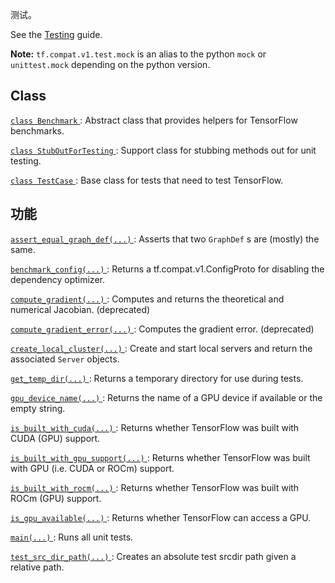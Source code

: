 测试。

See the [Testing](https://tensorflow.org/api_docs/python/tf/test) guide.


**Note:**   `tf.compat.v1.test.mock`  is an alias to the python  `mock`  or `unittest.mock`  depending on the python version.


## Class 
[ `class Benchmark` ](https://tensorflow.google.cn/api_docs/python/tf/test/Benchmark): Abstract class that provides helpers for TensorFlow benchmarks.

[ `class StubOutForTesting` ](https://tensorflow.google.cn/api_docs/python/tf/compat/v1/test/StubOutForTesting): Support class for stubbing methods out for unit testing.

[ `class TestCase` ](https://tensorflow.google.cn/api_docs/python/tf/test/TestCase): Base class for tests that need to test TensorFlow.

## 功能
[ `assert_equal_graph_def(...)` ](https://tensorflow.google.cn/api_docs/python/tf/compat/v1/test/assert_equal_graph_def): Asserts that two  `GraphDef` s are (mostly) the same.

[ `benchmark_config(...)` ](https://tensorflow.google.cn/api_docs/python/tf/test/benchmark_config): Returns a tf.compat.v1.ConfigProto for disabling the dependency optimizer.

[ `compute_gradient(...)` ](https://tensorflow.google.cn/api_docs/python/tf/compat/v1/test/compute_gradient): Computes and returns the theoretical and numerical Jacobian. (deprecated)

[ `compute_gradient_error(...)` ](https://tensorflow.google.cn/api_docs/python/tf/compat/v1/test/compute_gradient_error): Computes the gradient error. (deprecated)

[ `create_local_cluster(...)` ](https://tensorflow.google.cn/api_docs/python/tf/test/create_local_cluster): Create and start local servers and return the associated  `Server`  objects.

[ `get_temp_dir(...)` ](https://tensorflow.google.cn/api_docs/python/tf/compat/v1/test/get_temp_dir): Returns a temporary directory for use during tests.

[ `gpu_device_name(...)` ](https://tensorflow.google.cn/api_docs/python/tf/test/gpu_device_name): Returns the name of a GPU device if available or the empty string.

[ `is_built_with_cuda(...)` ](https://tensorflow.google.cn/api_docs/python/tf/test/is_built_with_cuda): Returns whether TensorFlow was built with CUDA (GPU) support.

[ `is_built_with_gpu_support(...)` ](https://tensorflow.google.cn/api_docs/python/tf/test/is_built_with_gpu_support): Returns whether TensorFlow was built with GPU (i.e. CUDA or ROCm) support.

[ `is_built_with_rocm(...)` ](https://tensorflow.google.cn/api_docs/python/tf/test/is_built_with_rocm): Returns whether TensorFlow was built with ROCm (GPU) support.

[ `is_gpu_available(...)` ](https://tensorflow.google.cn/api_docs/python/tf/test/is_gpu_available): Returns whether TensorFlow can access a GPU.

[ `main(...)` ](https://tensorflow.google.cn/api_docs/python/tf/test/main): Runs all unit tests.

[ `test_src_dir_path(...)` ](https://tensorflow.google.cn/api_docs/python/tf/compat/v1/test/test_src_dir_path): Creates an absolute test srcdir path given a relative path.

